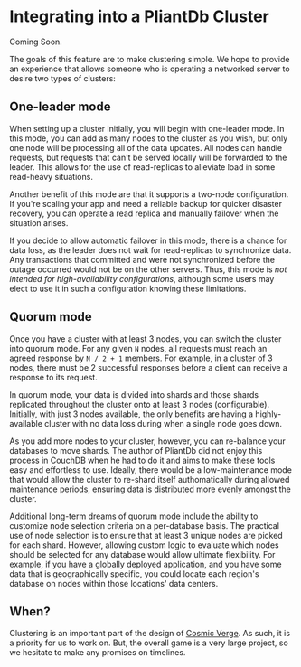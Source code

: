 # Integrating into a PliantDb Cluster

Coming Soon.

The goals of this feature are to make clustering simple. We hope to provide an experience that allows someone who is operating a networked server to desire two types of clusters:

## One-leader mode

When setting up a cluster initially, you will begin with one-leader mode. In this mode, you can add as many nodes to the cluster as you wish, but only one node will be processing all of the data updates. All nodes can handle requests, but requests that can't be served locally will be forwarded to the leader. This allows for the use of read-replicas to alleviate load in some read-heavy situations.

Another benefit of this mode are that it supports a two-node configuration. If you're scaling your app and need a reliable backup for quicker disaster recovery, you can operate a read replica and manually failover when the situation arises.

If you decide to allow automatic failover in this mode, there is a chance for data loss, as the leader does not wait for read-replicas to synchronize data. Any transactions that committed and were not synchronized before the outage occurred would not be on the other servers. Thus, this mode is *not intended for high-availability configurations*, although some users may elect to use it in such a configuration knowing these limitations.

## Quorum mode

Once you have a cluster with at least 3 nodes, you can switch the cluster into quorum mode. For any given `N` nodes, all requests must reach an agreed response by `N / 2 + 1` members. For example, in a cluster of 3 nodes, there must be 2 successful responses before a client can receive a response to its request.

In quorum mode, your data is divided into shards and those shards replicated throughout the cluster onto at least 3 nodes (configurable). Initially, with just 3 nodes available, the only benefits are having a highly-available cluster with no data loss during when a single node goes down.

As you add more nodes to your cluster, however, you can re-balance your databases to move shards. The author of PliantDb did not enjoy this process in CouchDB when he had to do it and aims to make these tools easy and effortless to use. Ideally, there would be a low-maintenance mode that would allow the cluster to re-shard itself authomatically during allowed maintenance periods, ensuring data is distributed more evenly amongst the cluster.

Additional long-term dreams of quorum mode include the ability to customize node selection criteria on a per-database basis. The practical use of node selection is to ensure that at least 3 unique nodes are picked for each shard. However, allowing custom logic to evaluate which nodes should be selected for any database would allow ultimate flexibility. For example, if you have a globally deployed application, and you have some data that is geographically specific, you could locate each region's database on nodes within those locations' data centers.

## When?

Clustering is an important part of the design of [Cosmic Verge](https://github.com/khonsulabs/cosmicverge). As such, it is a priority for us to work on. But, the overall game is a very large project, so we hesitate to make any promises on timelines.
